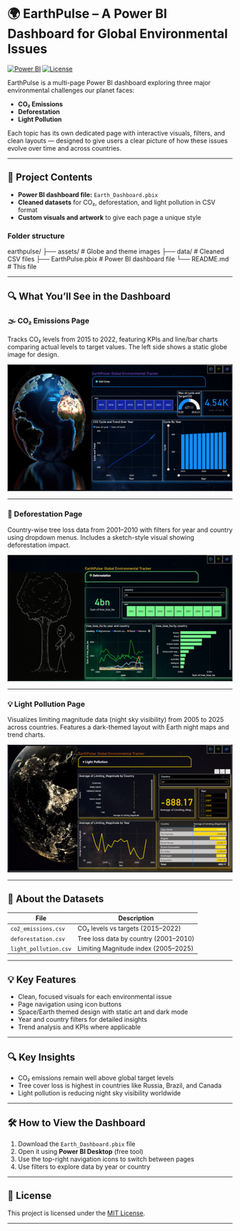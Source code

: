 # 🌍 EarthPulse – A Power BI Dashboard for Global Environmental Issues

[![Power BI](https://img.shields.io/badge/Power%20BI-Dashboard-yellow?logo=microsoft-power-bi&style=flat-square)](https://powerbi.microsoft.com/)
[![License](https://img.shields.io/github/license/nikitaMishr/Earth-Powerbi-Dashboard?style=flat-square)](https://github.com/nikitaMishr/Earth-Powerbi-Dashboard/blob/main/LICENSE)



EarthPulse is a multi-page Power BI dashboard exploring three major environmental challenges our planet faces:

- **CO₂ Emissions**
- **Deforestation**
- **Light Pollution**

Each topic has its own dedicated page with interactive visuals, filters, and clean layouts — designed to give users a clear picture of how these issues evolve over time and across countries.

---

## 📁 Project Contents

- **Power BI dashboard file:** `Earth_Dashboard.pbix`
- **Cleaned datasets** for CO₂, deforestation, and light pollution in CSV format
- **Custom visuals and artwork** to give each page a unique style

### Folder structure

earthpulse/
├── assets/ # Globe and theme images
├── data/ # Cleaned CSV files
├── EarthPulse.pbix # Power BI dashboard file
└── README.md # This file

---

## 🔍 What You’ll See in the Dashboard

### 🌫 CO₂ Emissions Page

Tracks CO₂ levels from 2015 to 2022, featuring KPIs and line/bar charts comparing actual levels to target values. The left side shows a static globe image for design.

![CO2 Emissions Page Screenshot](Assets/CO2_Emission.png)

---

### 🌳 Deforestation Page

Country-wise tree loss data from 2001–2010 with filters for year and country using dropdown menus. Includes a sketch-style visual showing deforestation impact.

![Deforestation Page Screenshot](Assets/Deforestation.png)

---

### 💡 Light Pollution Page

Visualizes limiting magnitude data (night sky visibility) from 2005 to 2025 across countries. Features a dark-themed layout with Earth night maps and trend charts.

![Light Pollution Page Screenshot](Assets/Light_Pollution.png)

---

## 📂 About the Datasets

| File                  | Description                                 |
|-----------------------|---------------------------------------------|
| `co2_emissions.csv`   | CO₂ levels vs targets (2015–2022)           |
| `deforestation.csv`   | Tree loss data by country (2001–2010)       |
| `light_pollution.csv` | Limiting Magnitude index (2005–2025)        |

---

## 💡 Key Features

- Clean, focused visuals for each environmental issue  
- Page navigation using icon buttons  
- Space/Earth themed design with static art and dark mode  
- Year and country filters for detailed insights  
- Trend analysis and KPIs where applicable  

---

## 🔍 Key Insights

- CO₂ emissions remain well above global target levels  
- Tree cover loss is highest in countries like Russia, Brazil, and Canada  
- Light pollution is reducing night sky visibility worldwide  

---

## 🛠️ How to View the Dashboard

1. Download the `Earth_Dashboard.pbix` file  
2. Open it using **Power BI Desktop** (free tool)  
3. Use the top-right navigation icons to switch between pages  
4. Use filters to explore data by year or country  

---

## 📄 License

This project is licensed under the [MIT License](LICENSE).

---





